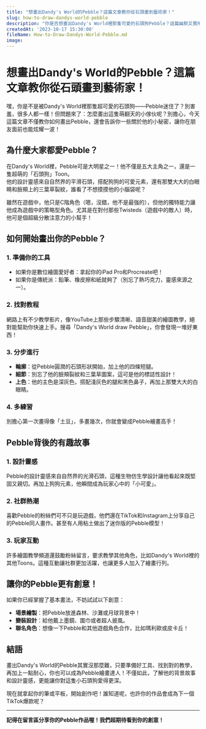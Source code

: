 ```yaml
---
title: "想畫出Dandy's World的Pebble？這篇文章教你從石頭畫到藝術家！"
slug: how-to-draw-dandys-world-pebble
description: "你是否想畫出Dandy's World裡那隻可愛的石頭狗Pebble？這篇幽默又實用的文章，教你如何用簡單步驟成為Pebble繪畫達人，還有一些你可能不知道的有趣小知識！"
createdAt: '2023-10-17 15:30:00'
fileName: How-to-Draw-Dandys-World-Pebble.md
image:
---
```


# 想畫出Dandy's World的Pebble？這篇文章教你從石頭畫到藝術家！

嘿，你是不是被Dandy's World裡那隻超可愛的石頭狗——Pebble迷住了？別害羞，很多人都一樣！但問題來了：怎麼畫出這隻萌翻天的小傢伙呢？別擔心，今天這篇文章不僅教你如何畫出Pebble，還會告訴你一些關於他的小秘密，讓你在朋友面前也能炫耀一波！

## 為什麼大家都愛Pebble？

在Dandy's World裡，Pebble可是大明星之一！他不僅是五大主角之一，還是一隻超萌的「石頭狗」Toon。  
他的設計靈感來自自然界的平滑石頭，搭配狗狗的可愛元素，還有那雙大大的白眼睛和臉頰上的三葉草裂紋，誰看了不想摸摸他的小腦袋呢？

雖然在遊戲中，他只是C階角色（嗯，沒錯，他不是最強的），但他的獨特能力讓他成為遊戲中的策略型角色。尤其是在對付那些Twisteds（遊戲中的敵人）時，他可是個超級分散注意力的小幫手！

## 如何開始畫出你的Pebble？

### 1. **準備你的工具**
   - 如果你是數位繪圖愛好者：拿起你的iPad Pro和Procreate吧！
   - 如果你是傳統派：鉛筆、橡皮擦和紙就夠了（別忘了熱巧克力，靈感來源之一）。

### 2. **找對教程**
   網路上有不少教學影片，像YouTube上那些步驟清晰、語音甜美的繪圖教學，絕對能幫助你快速上手。搜尋「Dandy's World draw Pebble」，你會發現一堆好東西！

### 3. **分步進行**
   - **輪廓**：從Pebble圓潤的石頭形狀開始，加上他的四條短腿。
   - **細節**：別忘了他的臉頰裂紋和三葉草圖案，這可是他的標誌性設計！
   - **上色**：他的主色是深灰色，搭配淺灰色的腿和黑色鼻子，再加上那雙大大的白眼睛。

### 4. **多練習**
   別擔心第一次畫得像「土豆」，多畫幾次，你就會變成Pebble繪畫高手！

## Pebble背後的有趣故事

### 1. **設計靈感**
   Pebble的設計靈感來自自然界的光滑石頭，這種生物仿生學設計讓他看起來既堅固又親切。再加上狗狗元素，他瞬間成為玩家心中的「小可愛」。

### 2. **社群熱潮**
   喜歡Pebble的粉絲們可不只是玩遊戲，他們還在TikTok和Instagram上分享自己的Pebble同人畫作。甚至有人用粘土做出了迷你版的Pebble模型！

### 3. **玩家互動**
   許多繪圖教學頻道還鼓勵粉絲留言，要求教學其他角色，比如Dandy's World裡的其他Toons。這種互動讓社群更加活躍，也讓更多人加入了繪畫行列。

## 讓你的Pebble更有創意！

如果你已經掌握了基本畫法，不妨試試以下創意：
- **場景繪製**：把Pebble放進森林、沙灘或月球背景中！
- **變裝設計**：給他戴上墨鏡、圍巾或者超人披風。
- **聯名角色**：想像一下Pebble和其他遊戲角色合作，比如瑪利歐或皮卡丘！

## 結語

畫出Dandy's World的Pebble其實沒那麼難，只要準備好工具、找到對的教學，再加上一點耐心，你也可以成為Pebble繪畫達人！不僅如此，了解他的背景故事和設計靈感，更能讓你對這隻小石頭狗愛得更深。

現在就拿起你的筆或平板，開始創作吧！誰知道呢，也許你的作品會成為下一個TikTok爆款呢？

---

**記得在留言區分享你的Pebble作品喔！我們超期待看到你的創意！**